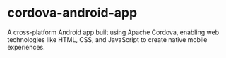 # cordova-android-app
A cross-platform Android app built using Apache Cordova, enabling web technologies like HTML, CSS, and JavaScript to create native mobile experiences.
